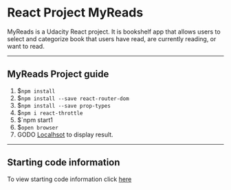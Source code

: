 # React Project MyReads

MyReads is a Udacity React project. It is bookshelf app that allows users to select and categorize book that users have read, are currently reading, or want to read.

--------------------------------------------------------------------------------

## MyReads Project guide

1. $`npm install`
2. $`npm install --save react-router-dom`
3. $`npm install --save prop-types`
4. $`npm i react-throttle`
5. $`npm start1
6. $`open browser`
7. GODO [Localhsot](http://localhost:3000/) to display result.

--------------------------------------------------------------------------------

## Starting code information

To view starting code information click [here](https://github.com/udacity/reactnd-project-myreads-starter)
